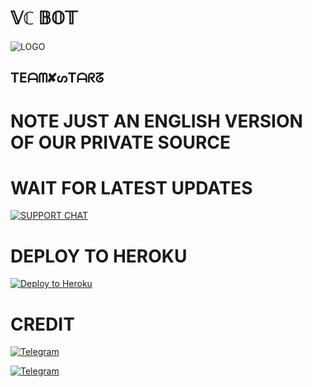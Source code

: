 
#  𝕍ℂ 𝔹𝕆𝕋

![LOGO](https://telegra.ph/file/4530647a573ee5010c62a.jpg)

## TEᗩᗰ✘ᔕTᗩᖇᘔ 



# NOTE JUST AN ENGLISH VERSION OF OUR PRIVATE SOURCE 

# WAIT FOR LATEST UPDATES




[![SUPPORT CHAT](https://telegra.ph/file/609a9f674be2121e57f7c.jpg)](https://t.me/STARZ_SUPPORT)


# DEPLOY TO HEROKU 


[![Deploy to Heroku](https://www.herokucdn.com/deploy/button.png)](https://heroku.com/deploy)


# CREDIT

[![Telegram](https://img.shields.io/badge/STARGIRL_XD-1b77FF.svg?style=for-the-badge&logo=telegram)](https://t.me/ITZSTARGIRL)

[![Telegram](https://img.shields.io/badge/ROCKSTAR_XD-1b77FF.svg?style=for-the-badge&logo=telegram)](https://t.me/ROCKSTARXDD)
